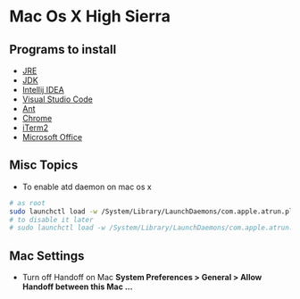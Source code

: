 # Mac Os X High Sierra

## Programs to install
* [JRE](https://www.java.com/en/download/)
* [JDK](https://www.oracle.com/technetwork/java/javase/downloads/index.html)
* [Intellij IDEA](https://www.jetbrains.com/idea/download/#section=mac)
* [Visual Studio Code](https://code.visualstudio.com/download)
* [Ant](https://ant.apache.org/bindownload.cgi)
* [Chrome](https://www.google.com/chrome/)
* [iTerm2](https://www.iterm2.com/)
* [Microsoft Office](http://www.microsofthup.com/hupus/home.aspx)


## Misc Topics
* To enable atd daemon on mac os x
```bash
# as root
sudo launchctl load -w /System/Library/LaunchDaemons/com.apple.atrun.plist
# to disable it later
# sudo launchctl load -w /System/Library/LaunchDaemons/com.apple.atrun.plist
```

## Mac Settings
* Turn off Handoff on Mac **System Preferences > General > Allow Handoff between this Mac ...**
